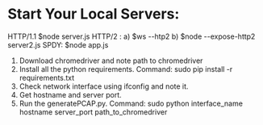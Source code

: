 Start Your Local Servers:
=========================
HTTP/1.1
$node server.js
HTTP/2 :
a) $ws --htp2
b) $node --expose-http2 server2.js
SPDY:
$node app.js

1. Download chromedriver and note path to chromedriver
2. Install all the python requirements. Command: sudo pip install -r requirements.txt
3. Check network interface using ifconfig and note it.
4. Get hostname and server port.
5. Run the generatePCAP.py. Command: sudo python interface_name hostname server_port path_to_chromedriver
